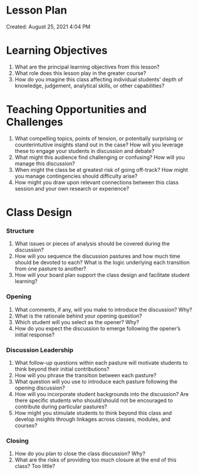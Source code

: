 # Lesson Plan

Created: August 25, 2021 4:04 PM

# Learning Objectives

1. What are the principal learning objectives from this lesson?
2. What role does this lesson play in the greater course?
3. How do you imagine this class affecting individual students' depth of knowledge, judgement, analytical skills, or other capabilities?

# Teaching Opportunities and Challenges

1. What compelling topics, points of tension, or potentially surprising or counterintuitive insights stand out in the case? How will you leverage these to engage your students in discussion and debate?
2. What might this audience find challenging or confusing? How will you manage this discussion?
3. When might the class be at greatest risk of going off-track? How might you manage contingencies should difficulty arise?
4. How might you draw upon relevant connections between this class session and your own research or experience?

# Class Design

### Structure

1. What issues or pieces of analysis should be covered during the discussion?
2. How will you sequence the discussion pastures and how much time should be devoted to each? What is the logic underlying each transition from one pasture to another?
3. How will your board plan support the class design and facilitate student learning?

### Opening

1. What comments, if any, will you make to introduce the discussion? Why?
2. What is the rationale behind your opening question?
3. Which student will you select as the opener? Why?
4. How do you expect the discussion to emerge following the opener’s initial response?

### Discussion Leadership

1. What follow-up questions within each pasture will motivate students to think beyond their initial contributions?
2. How will you phrase the transition between each pasture?
3. What question will you use to introduce each pasture following the opening discussion?
4. How will you incorporate student backgrounds into the discussion? Are there specific
students who should/should not be encouraged to contribute during particular pastures?
5. How might you stimulate students to think beyond this class and develop insights through linkages across classes, modules, and courses?

### Closing

1. How do you plan to close the class discussion? Why?
2. What are the risks of providing too much closure at the end of this class? Too little?